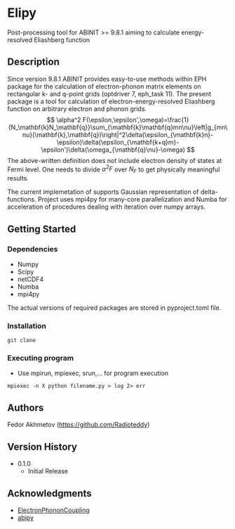 # Elipy

Post-processing tool for ABINIT >= 9.8.1 aiming to calculate energy-resolved Eliashberg function

## Description

Since version 9.8.1 ABINIT provides easy-to-use methods within EPH package for the calculation of electron-phonon matrix elements on rectangular k- and q-point grids (optdriver 7, eph_task 11). The present package is a tool for calculation of electron-energy-resolved Eliashberg function on arbitrary electron and phonon grids. 
$$
\alpha^2 F(\epsilon,\epsilon',\omega)=\frac{1}{N_\mathbf{k}N_\mathbf{q}}\sum_{\mathbf{k}\mathbf{q}mn\nu}\left|g_{mn\nu}(\mathbf{k},\mathbf{q})\right|^2\delta(\epsilon_{\mathbf{k}n}-\epsilon)\delta(\epsilon_{\mathbf{k+q}m}-\epsilon')\delta(\omega_{\mathbf{q}\nu}-\omega)
$$
The above-written definition does not include electron density of states at Fermi level. One needs to divide $\alpha^2 F$ over $N_F$ to get physically meaningful results. 

The current implemetation of supports Gaussian representation of delta-functions. Project uses mpi4py for many-core parallelization and Numba for acceleration of procedures dealing with iteration over numpy arrays.

## Getting Started

### Dependencies

* Numpy
* Scipy
* netCDF4
* Numba
* mpi4py

The actual versions of required packages are stored in pyproject.toml file.

### Installation

```
git clone 
```

### Executing program

* Use mpirun, mpiexec, srun,... for program execution
```
mpiexec -n X python filename.py > log 2> err
```

## Authors

Fedor Akhmetov (https://github.com/Radioteddy)

## Version History

* 0.1.0
    * Initial Release

## Acknowledgments
* [ElectronPhononCoupling](https://github.com/GkAntonius/ElectronPhononCoupling)
* [abipy](https://github.com/abinit/abipy)
